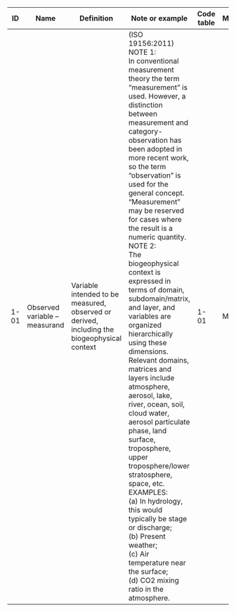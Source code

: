 | ID            | Name          | Definition    | Note or example | Code table    | MCO           | 
| ------------- | ------------- | ------------- | -------------   | ------------- | ------------- |
| 1-01          | Observed variable – measurand | Variable intended to be measured, observed or derived, including the biogeophysical context| (ISO 19156:2011) NOTE 1: <br> In conventional measurement theory the term “measurement” is used. However, a distinction between measurement and category-observation has been adopted in more recent work, so the term “observation” is used for the general concept. “Measurement” may be reserved for cases where the result is a numeric quantity. <br> NOTE 2: <br> The biogeophysical context is expressed in terms of domain, subdomain/matrix, and layer, and variables are organized hierarchically using these dimensions. Relevant domains, matrices and layers include atmosphere, aerosol, lake, river, ocean, soil, cloud water, aerosol particulate phase, land surface, troposphere, upper troposphere/lower stratosphere, space, etc. <br> EXAMPLES: <br>  (a)	In hydrology, this would typically be stage or discharge; <br> (b)	Present weather; <br> (c)	Air temperature near the surface; <br> (d)	CO2 mixing ratio in the atmosphere. | 1-01 | M*
